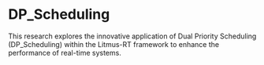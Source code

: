 # DP_Scheduling
This research explores the innovative application of Dual Priority Scheduling (DP_Scheduling) within the Litmus-RT framework to enhance the performance of real-time systems. 
